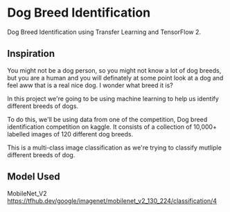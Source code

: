 # Dog Breed Identification
Dog Breed Identification using Transfer Learning and TensorFlow 2.

## Inspiration
You might not be a dog person, so you might not know a lot of dog breeds, but you are a human and you will definately at some point look at a dog and feel aww that is a real nice dog. I wonder what breed it is?

In this project we're going to be using machine learning to help us identify different breeds of dogs.

To do this, we'll be using data from one of the competition, Dog breed identification competition on kaggle. It consists of a collection of 10,000+ labelled images of 120 different dog breeds.

This is a multi-class image classification as we're trying to classify mutliple different breeds of dog.

## Model Used
MobileNet_V2
https://tfhub.dev/google/imagenet/mobilenet_v2_130_224/classification/4
